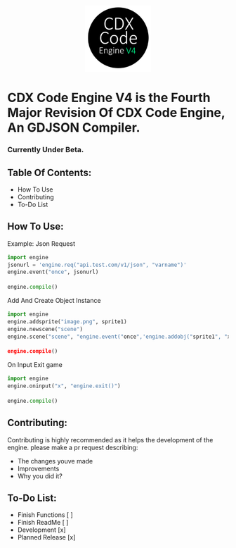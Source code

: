 <p align="center">
  <img width="150" height="150" src="logo.png">
</p>

# CDX Code Engine V4 is the Fourth Major Revision Of CDX Code Engine, An GDJSON Compiler.

### Currently Under Beta.

## Table Of Contents:
- How To Use
- Contributing
- To-Do List

## How To Use:

Example: Json Request
```python
import engine
jsonurl = 'engine.req("api.test.com/v1/json", "varname")'
engine.event("once", jsonurl)

engine.compile()
```
Add And Create Object Instance
```python
import engine
engine.addsprite("image.png", sprite1)
engine.newscene("scene")
engine.scene("scene", "engine.event("once",'engine.addobj("sprite1", "x", "y")')

engine.compile()
```
On Input Exit game
```python
import engine
engine.oninput("x", "engine.exit()")

engine.compile()
```

## Contributing: 
Contributing is highly recommended as it helps the development of the engine.
please make a pr request describing:
- The changes youve made
- Improvements
- Why you did it?

## To-Do List:
- Finish Functions [ ]
- Finish ReadMe [ ]
- Development [x]
- Planned Release [x]
